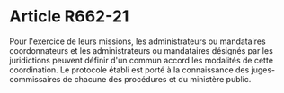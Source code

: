 # Article R662-21

<div align='left'>Pour l'exercice de leurs missions, les administrateurs ou mandataires coordonnateurs et les administrateurs ou mandataires désignés par les juridictions peuvent définir d'un commun accord les modalités de cette coordination. Le protocole établi est porté à la connaissance des juges-commissaires de chacune des procédures et du ministère public. <br/></div>